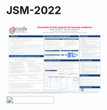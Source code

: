 # JSM-2022 


<img src="https://github.com/fveneri/JSM-2022/blob/main/Poster%20Veneri323445.png" width=50% height=50%>

<img src="https://github.com/fveneri/JSM-2022/blob/main/Veneri323445.png" width=50% height=50%>

